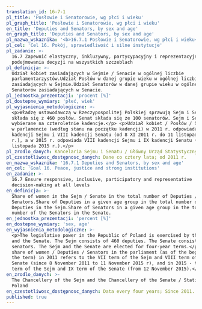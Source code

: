 ```yaml
---
translation_id: 16-7-1
pl_title: 'Posłowie i Senatorowie, wg płci i wieku'
pl_graph_title: 'Posłowie i Senatorowie, wg płci i wieku'
en_title: 'Deputies and Senators, by sex and age'
en_graph_title: 'Deputies and Senators, by sex and age'
pl_nazwa_wskaznika: '<b>16.7.1 Posłowie i Senatorowie, wg płci i wieku</b>'
pl_cel: 'Cel 16. Pokój, sprawiedliwość i silne instytucje'
pl_zadanie: >-
  16.7 Zapewnić elastyczny, inkluzywny, partycypacyjny i reprezentacyjny proces
  podejmowania decyzji na wszystkich szczeblach
pl_definicja: >-
  Udział kobiet zasiadających w Sejmie / Senacie w ogólnej liczbie
  parlamentarzystów.Udział Posłów w danej grupie wieku w ogólnej liczbie Posłów
  zasiadających w Sejmie.Udział Senatorów w danej grupie wieku w ogólnej liczbie
  Senatorów zasiadających w Senacie.
pl_jednostka_prezentacji: 'procent [%]'
pl_dostepne_wymiary: 'płeć, wiek'
pl_wyjasnienia_metodologiczne: >-
  <p>Władzę ustawodawczą w Rzeczypospolitej Polskiej sprawują Sejm i Senat. Sejm
  składa się z 460 posłów. Senat składa się ze 100 senatorów. Sejm i Senat są
  wybierane na czteroletnie kadencje.</p> <p>Udział kobiet / Posłów / Senatorów
  w parlamencie (według stanu na początku kadencji) w 2011 r. odpowiada VII
  kadencji Sejmu i VIII kadencji Senatu (od 8 XI 2011 r. do 11 listopada 2015
  r.), a w 2015 r. odpowiada VIII kadencji Sejmu i IX kadencji Senatu (od 12
  listopada 2015 r.).</p>
pl_zrodlo_danych: Kancelaria Sejmu i Senatu / Główny Urząd Statystyczny
pl_czestotliwosc_dostępnosc_danych: Dane co cztery lata; od 2011 r.
en_nazwa_wskaznika: '16.7.1 Deputies and Senators, by sex and age'
en_cel: 'Goal 16. Peace, justice and strong institutions'
en_zadanie: >-
  16.7 Ensure responsive, inclusive, participatory and representative
  decision-making at all levels
en_definicja: >-
  Share of women in the Sejm / Senate in the total number of Deputies /
  Senators.Share of Deputies in a given age group in the total number of the
  Deputies in the Sejm.Share of Senators in a given age group in the total
  number of the Senators in the Senate.
en_jednostka_prezentacji: 'percent [%]'
en_dostepne_wymiary: 'sex, age'
en_wyjasnienia_metodologiczne: >-
  <p>The legislative power in the Republic of Poland is exercised by the Sejm
  and the Senate. The Sejm consists of 460 deputies. The Senate consists of 100
  senators. The Sejm and the Senate are elected for four-year terms.</p> <p>The
  share of women / Deputies / Senators in the parliament (as of the beginning of
  the term) in 2011 refers to the VII term of the Sejm and VIII term of the
  Senate (since 8 November 2011 to 11 November 2015 r), and in 2015 - the VIII
  term of the Sejm and IX term of the Senate (from 12 November 2015).</p>
en_zrodlo_danych: >-
  The Chancellery of the Sejm and the Chancellery of the Senate / Statistics
  Poland
en_czestotliwosc_dostępnosc_danych: Data every four years; Since 2011.
published: true
---
```

